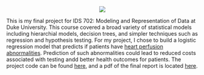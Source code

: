 <div style="text-align:center"><img src="https://www.hopkinsmedicine.org/-/media/images/health/2_-treatment/cardiovascular/getimage2.ashx?h=327&la=en&mh=360&mw=520&w=520&hash=D28C9D2D041DFFBC058C14BBB47A0EEE4D4A18E0" /></div>


This is my final project for IDS 702: Modeling and Representation of Data at Duke University. This course covered a broad variety of statistical models including hierarchial models, decision trees, and simpler techniques such as regression and hypothesis testing. For my project, I chose to build a logistic regression model that predicts if patients have [heart perfusion abnormalities](https://www.hopkinsmedicine.org/health/treatment-tests-and-therapies/myocardial-perfusion-scan-stress). Prediction of such abnormalities could lead to reduced costs associated with testing andd better health outcomes for patients. The project code can be found [here](https://github.com/joekrinke15/Predicting-Abnormal-Heart-Perfusion/blob/master/Predicting%20Perfusion.Rmd), and a pdf of the final report is located [here](https://github.com/joekrinke15/Predicting-Abnormal-Heart-Perfusion/blob/master/Predicting-Perfusion-Final.pdf).
